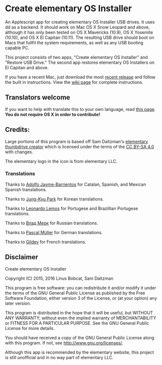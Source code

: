 # Create elementary OS Installer

An Applescript app for creating elementary OS Installer USB drives. It uses dd as a backend. It should work on Mac OS X Snow Leopard and above, although it has only been tested on OS X Mavericks (10.9), OS X Yosemite (10.10), and OS X El Capitan (10.11). The resulting USB drive should boot on Macs that fullfil the system requirements, as well as any USB booting capable PC.

This project consists of two apps, "Create elementary OS Installer" and "Restore USB Drive." The second app restores elementary OS Installers on El Capitan and above.

If you have a recent Mac, just download the most [recent release](https://github.com/linusbobcat/create-elementary-os-installer/releases) and follow the built in instructions. View the [wiki page](https://github.com/linusbobcat/create-elementary-os-installer/wiki/Installation-Instructions) for complete instructions.

## Translators welcome

If you want to help with translate this to your own language, read [this page](https://github.com/linusbobcat/create-elementary-os-installer/wiki/Translations). **You do not require OS X in order to contribute!**

## Credits:

Large portions of this program is based off Sam Daitzman's [elementary thumbdrive creator](https://github.com/sdaitzman/elementary-thumbdrive-creator) which is licensed under the terms of the [CC BY-SA 4.0](https://creativecommons.org/licenses/by-sa/4.0/) with changes.

The elementary logo in the icon is from elementary LLC.

### Translations

Thanks to [Adolfo Jayme-Barrientos](https://github.com/fitojb) for Catalan, Spanish, and Mexican Spanish translations.

Thanks to [Jung-Kyu Park](https://github.com/bagjunggyu) for Korean translations.

Thanks to [Leonardo Lemos](https://github.com/kydrix) for Portugese and Brazillian Portugese translations.

Thanks to [Влад Мерк](https://github.com/dveezhok) for Russian translations.

Thanks to [Pascal Müller](https://github.com/paesku) for German translations.

Thanks to [Gildev](https://github.com/GilDev) for French translations.

## Disclaimer

Create elementary OS Installer

Copyright (C) 2015, 2016 Linus Bobcat, Sam Daitzman

This program is free software: you can redistribute it and/or modify
it under the terms of the GNU General Public License as published by
the Free Software Foundation, either version 3 of the License, or
(at your option) any later version.

This program is distributed in the hope that it will be useful,
but WITHOUT ANY WARRANTY; without even the implied warranty of
MERCHANTABILITY or FITNESS FOR A PARTICULAR PURPOSE.  See the
GNU General Public License for more details.

You should have received a copy of the GNU General Public License
along with this program.  If not, see <http://www.gnu.org/licenses/>.

Although this app is recommended by the elementary website, this project is still unofficial and in no way part of elementary LLC.
